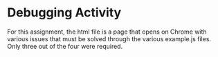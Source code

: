# Debugging Activity
For this assignment, the html file is a page that opens on Chrome with various issues that must be solved through the various example.js files. Only three out of the four were required.